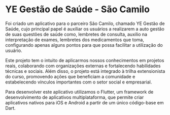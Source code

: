 # YE Gestão de Saúde - São Camilo
Foi criado um aplicativo para o parceiro São Camilo, chamado YE Gestão de Saúde, cujo principal papel é auxiliar os usuários a realizarem a auto gestão de suas questões de saúde como, lembretes de consulta, auxilio na interpretação de exames, lembretes dos medicamentos que toma, configurando apenas alguns pontos para que possa facilitar a utilização do usuário.

Este projeto tem o intuito de aplicarmos nossos conhecimentos em projetos reais, colaborando com organizações externas e fortalecendo habilidades técnicas e sociais. Além disso, o projeto está integrado à trilha extensionista do curso, promovendo ações que beneficiam a comunidade e estabelecendo vínculos importantes com o setor social e empresarial.

Para desenvolver este aplicativo utilizamos o Flutter, um framework de desenvolvimento de aplicativos multiplataforma, que permite criar aplicativos nativos para iOS e Android a partir de um único código-base em Dart. 

